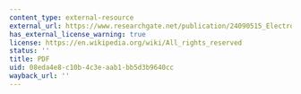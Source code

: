 ```yaml
---
content_type: external-resource
external_url: https://www.researchgate.net/publication/24090515_Electronic_Government_and_the_Rural_Poor_The_Case_of_Gyandoot
has_external_license_warning: true
license: https://en.wikipedia.org/wiki/All_rights_reserved
status: ''
title: PDF
uid: 08eda4e8-c10b-4c3e-aab1-bb5d3b9640cc
wayback_url: ''
---
```

